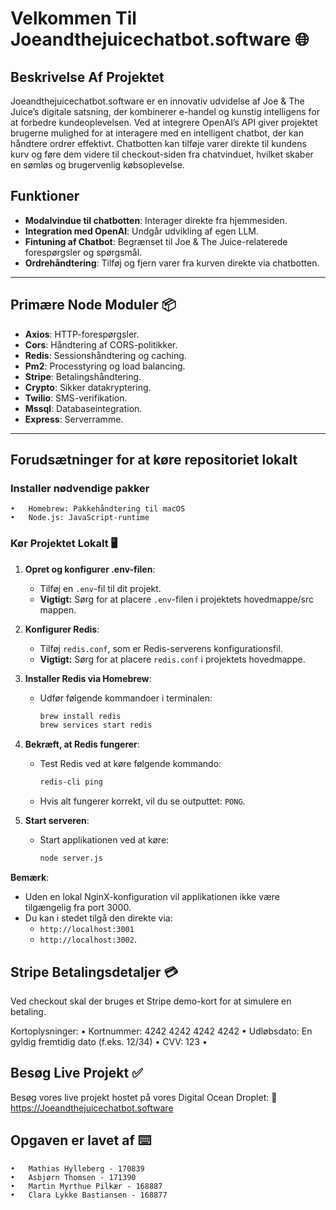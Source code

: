 # Velkommen Til Joeandthejuicechatbot.software 🌐

## Beskrivelse Af Projektet

Joeandthejuicechatbot.software er en innovativ udvidelse af Joe & The Juice’s digitale satsning, der kombinerer e-handel og kunstig intelligens for at forbedre kundeoplevelsen. Ved at integrere OpenAI’s API giver projektet brugerne mulighed for at interagere med en intelligent chatbot, der kan håndtere ordrer effektivt. Chatbotten kan tilføje varer direkte til kundens kurv og føre dem videre til checkout-siden fra chatvinduet, hvilket skaber en sømløs og brugervenlig købsoplevelse.

## Funktioner

- **Modalvindue til chatbotten**: Interager direkte fra hjemmesiden.
- **Integration med OpenAI**: Undgår udvikling af egen LLM.
- **Fintuning af Chatbot**: Begrænset til Joe & The Juice-relaterede forespørgsler og spørgsmål.
- **Ordrehåndtering**: Tilføj og fjern varer fra kurven direkte via chatbotten.

---

## Primære Node Moduler 📦

- **Axios**: HTTP-forespørgsler.
- **Cors**: Håndtering af CORS-politikker.
- **Redis**: Sessionshåndtering og caching.
- **Pm2**: Processtyring og load balancing.
- **Stripe**: Betalingshåndtering.
- **Crypto**: Sikker datakryptering.
- **Twilio**: SMS-verifikation.
- **Mssql**: Databaseintegration.
- **Express**: Serverramme.

---

## Forudsætninger for at køre repositoriet lokalt

### Installer nødvendige pakker

	•	Homebrew: Pakkehåndtering til macOS
	•	Node.js: JavaScript-runtime

 ### Kør Projektet Lokalt 🖥️

1. **Opret og konfigurer .env-filen**:
   - Tilføj en `.env`-fil til dit projekt.
   - **Vigtigt:** Sørg for at placere `.env`-filen i projektets hovedmappe/src mappen.

2. **Konfigurer Redis**:
   - Tilføj `redis.conf`, som er Redis-serverens konfigurationsfil.
   - **Vigtigt:** Sørg for at placere `redis.conf` i projektets hovedmappe.

3. **Installer Redis via Homebrew**:
   - Udfør følgende kommandoer i terminalen:
     ```bash
     brew install redis
     brew services start redis
     ```

4. **Bekræft, at Redis fungerer**:
   - Test Redis ved at køre følgende kommando:
     ```bash
     redis-cli ping
     ```
   - Hvis alt fungerer korrekt, vil du se outputtet: `PONG`.

5. **Start serveren**:
   - Start applikationen ved at køre:
     ```bash
     node server.js
     ```

**Bemærk**:
- Uden en lokal NginX-konfiguration vil applikationen ikke være tilgængelig fra port 3000.
- Du kan i stedet tilgå den direkte via:
  - `http://localhost:3001`
  - `http://localhost:3002`.

## Stripe Betalingsdetaljer 💳


Ved checkout skal der bruges et Stripe demo-kort for at simulere en betaling.

Kortoplysninger:
	•	Kortnummer: 4242 4242 4242 4242
	•	Udløbsdato: En gyldig fremtidig dato (f.eks. 12/34)
	•	CVV: 123
	•	

## Besøg Live Projekt ✅

Besøg vores live projekt hostet på vores Digital Ocean Droplet:
🔗 https://Joeandthejuicechatbot.software

## Opgaven er lavet af ⌨️

	•	Mathias Hylleberg - 170839
	•	Asbjørn Thomsen - 171390
	•	Martin Myrthue Pilkær - 168887
	•	Clara Lykke Bastiansen - 168877
